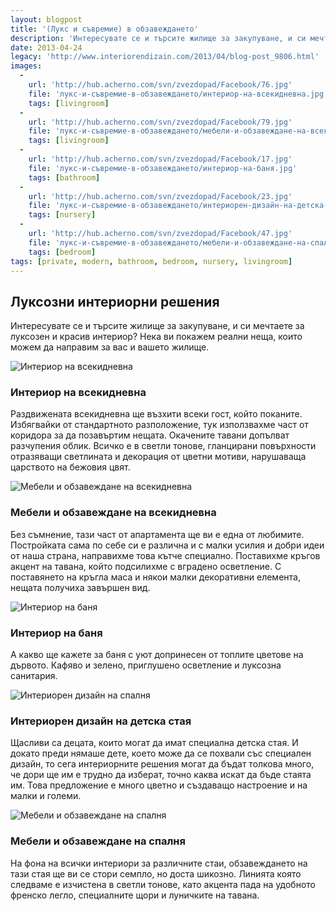 ```yaml
---
layout: blogpost
title: '(Лукс и съвремие) в обзавеждането'
description: 'Интересувате се и търсите жилище за закупуване, и си мечтаете за луксозен и красив интериор? Нека ви покажем реални неща, които можем да направим за вас и вашето жилище.'
date: 2013-04-24
legacy: 'http://www.interiorendizain.com/2013/04/blog-post_9806.html'
images:
  -
    url: 'http://hub.acherno.com/svn/zvezdopad/Facebook/76.jpg'
    file: 'лукс-и-съвремие-в-обзавеждането/интериор-на-всекидневна.jpg'
    tags: [livingroom]
  -
    url: 'http://hub.acherno.com/svn/zvezdopad/Facebook/79.jpg'
    file: 'лукс-и-съвремие-в-обзавеждането/мебели-и-обзавеждане-на-всекидневна.jpg'
    tags: [livingroom]
  -
    url: 'http://hub.acherno.com/svn/zvezdopad/Facebook/17.jpg'
    file: 'лукс-и-съвремие-в-обзавеждането/интериор-на-баня.jpg'
    tags: [bathroom]
  -
    url: 'http://hub.acherno.com/svn/zvezdopad/Facebook/23.jpg'
    file: 'лукс-и-съвремие-в-обзавеждането/интериорен-дизайн-на-детска-стая.jpg'
    tags: [nursery]
  -
    url: 'http://hub.acherno.com/svn/zvezdopad/Facebook/47.jpg'
    file: 'лукс-и-съвремие-в-обзавеждането/мебели-и-обзавеждане-на-спалня.jpg'
    tags: [bedroom]
tags: [private, modern, bathroom, bedroom, nursery, livingroom]
---
```

## **Луксозни** интериорни **решения**
Интересувате се и търсите жилище за закупуване, и си мечтаете за луксозен и красив интериор? Нека ви покажем реални неща, които можем да направим за вас и вашето жилище.

![Интериор на всекидневна](лукс-и-съвремие-в-обзавеждането/интериор-на-всекидневна.jpg)
### Интериор на **всекидневна**

Раздвижената всекидневна ще възхити всеки гост, който поканите. Избягвайки от стандартното разположение, тук използвахме част от коридора за да позавъртим нещата. Окачените тавани допълват разчупения облик. Всичко е в светли тонове, гланцирани повърхности отразяващи светлината и декорация от цветни мотиви, нарушаваща царството на бежовия цвят.

![Мебели и обзавеждане на всекидневна](лукс-и-съвремие-в-обзавеждането/мебели-и-обзавеждане-на-всекидневна.jpg)
### Мебели и обзавеждане на **всекидневна**

Без съмнение, тази част от апартамента ще ви е една от любимите. Постройката сама по себе си е различна и с малки усилия и добри идеи от наша страна, направихме това кътче специално. Поставихме кръгов акцент на тавана, който подсилихме с вградено осветление. С поставянето на кръгла маса и някои малки декоративни елемента, нещата получиха завършен вид.

![Интериор на баня](лукс-и-съвремие-в-обзавеждането/интериор-на-баня.jpg)
### Интериор на **баня**

А какво ще кажете за баня с уют допринесен от топлите цветове на дървото. Кафяво и зелено, приглушено осветление и луксозна санитария.

![Интериорен дизайн на спалня](лукс-и-съвремие-в-обзавеждането/интериорен-дизайн-на-детска-стая.jpg)
### Интериорен дизайн на **детска стая**

Щасливи са децата, които могат да имат специална детска стая. И докато преди нямаше дете, което може да се похвали със специален дизайн, то сега интериорните решения могат да бъдат толкова много, че дори ще им е трудно да изберат, точно каква искат да бъде стаята им. Това предложение е много цветно и създаващо настроение и на малки и големи.

![Мебели и обзавеждане на спалня](лукс-и-съвремие-в-обзавеждането/мебели-и-обзавеждане-на-спалня.jpg)
### Мебели и обзавеждане на **спалня**

На фона на всички интериори за различните стаи, обзавеждането на тази стая ще ви се стори семпло, но доста шикозно. Линията която следваме е изчистена в светли тонове, като акцента пада на удобното френско легло, специалните щори и луничките на тавана.